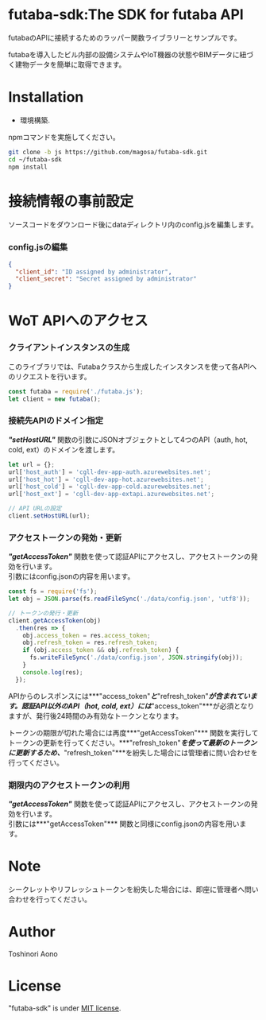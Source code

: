 # futaba-sdk:The SDK for futaba API

futabaのAPIに接続するためのラッパー関数ライブラリーとサンプルです。

futabaを導入したビル内部の設備システムやIoT機器の状態やBIMデータに紐づく建物データを簡単に取得できます。

# Installation

* 環境構築.

npmコマンドを実施してください。

```bash
git clone -b js https://github.com/magosa/futaba-sdk.git
cd ~/futaba-sdk
npm install
```

# 接続情報の事前設定

ソースコードをダウンロード後にdataディレクトリ内のconfig.jsを編集します。

### config.jsの編集

```Javascript:config.json
{
  "client_id": "ID assigned by administrator",
  "client_secret": "Secret assigned by administrator"
}
```

# WoT APIへのアクセス

### クライアントインスタンスの生成

このライブラリでは、Futabaクラスから生成したインスタンスを使って各APIへのリクエストを行います。

```Javascript:futaba_hot_sample.js
const futaba = require('./futaba.js');
let client = new futaba();
```

### 接続先APIのドメイン指定

***"setHostURL"*** 関数の引数にJSONオブジェクトとして4つのAPI（auth, hot, cold, ext）のドメインを渡します。

```Javascript:futaba_hot_sample.js
let url = {};
url['host_auth'] = 'cgll-dev-app-auth.azurewebsites.net';
url['host_hot'] = 'cgll-dev-app-hot.azurewebsites.net';
url['host_cold'] = 'cgll-dev-app-cold.azurewebsites.net';
url['host_ext'] = 'cgll-dev-app-extapi.azurewebsites.net';

// API URLの設定
client.setHostURL(url);
```

### アクセストークンの発効・更新

***"getAccessToken"*** 関数を使って認証APIにアクセスし、アクセストークンの発効を行います。  
引数にはconfig.jsonの内容を用います。

```Javascript:futaba_hot_sample.js
const fs = require('fs');
let obj = JSON.parse(fs.readFileSync('./data/config.json', 'utf8'));

// トークンの発行・更新
client.getAccessToken(obj)
  .then(res => {
    obj.access_token = res.access_token;
    obj.refresh_token = res.refresh_token;
    if (obj.access_token && obj.refresh_token) {
      fs.writeFileSync('./data/config.json', JSON.stringify(obj));
    }
    console.log(res);
  });
```

APIからのレスポンスには***"access_token"***と***"refresh_token"***が含まれています。認証API以外のAPI（hot, cold, ext）には***"access_token"***が必須となりますが、発行後24時間のみ有効なトークンとなります。

トークンの期限が切れた場合には再度***"getAccessToken"*** 関数を実行してトークンの更新を行ってください。***"refresh_token"***を使って最新のトークンに更新するため、***"refresh_token"***を紛失した場合には管理者に問い合わせを行ってください。

### 期限内のアクセストークンの利用

***"getAccessToken"*** 関数を使って認証APIにアクセスし、アクセストークンの発効を行います。  
引数には***"getAccessToken"*** 関数と同様にconfig.jsonの内容を用います。

# Note

シークレットやリフレッシュトークンを紛失した場合には、即座に管理者へ問い合わせを行ってください。

# Author

Toshinori Aono

# License

"futaba-sdk" is under [MIT license](https://en.wikipedia.org/wiki/MIT_License).
